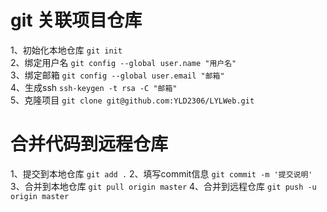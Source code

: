# git 关联项目仓库
1、初始化本地仓库 `git init`<br>
2、绑定用户名 `git config --global user.name "用户名"`<br>
3、绑定邮箱 `git config --global user.email "邮箱"`<br>
4、生成ssh `ssh-keygen -t rsa -C "邮箱"`<br>
5、克隆项目 `git clone git@github.com:YLD2306/LYLWeb.git`<br>
# 合并代码到远程仓库
1、提交到本地仓库 `git add .`
2、填写commit信息 `git commit -m '提交说明'`
3、合并到本地仓库 `git pull origin master`
4、合并到远程仓库 `git push -u origin master`
